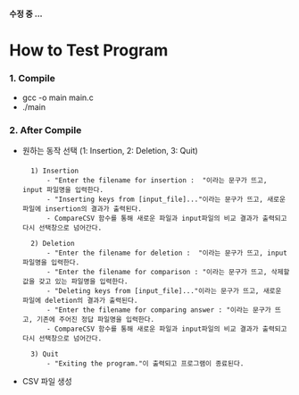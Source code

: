 #### 수정 중 ...


# How to Test Program
### 1. Compile
- gcc -o main main.c
- ./main

### 2. After Compile
- 원하는 동작 선택 (1: Insertion,  2: Deletion,  3: Quit)

  ####
        1) Insertion
            - "Enter the filename for insertion :  "이라는 문구가 뜨고, input 파일명을 입력한다.
            - "Inserting keys from [input_file]..."이라는 문구가 뜨고, 새로운 파일에 insertion의 결과가 출력된다.
            - CompareCSV 함수를 통해 새로운 파일과 input파일의 비교 결과가 출력되고 다시 선택창으로 넘어간다.
            
        2) Deletion
            - "Enter the filename for deletion :  "이라는 문구가 뜨고, input 파일명을 입력한다.
            - "Enter the filename for comparison : "이라는 문구가 뜨고, 삭제할 값을 갖고 있는 파일명을 입력한다.
            - "Deleting keys from [input_file]..."이라는 문구가 뜨고, 새로운 파일에 deletion의 결과가 출력된다.
            - "Enter the filename for comparing answer : "이라는 문구가 뜨고, 기존에 주어진 정답 파일명을 입력한다.
            - CompareCSV 함수를 통해 새로운 파일과 input파일의 비교 결과가 출력되고 다시 선택창으로 넘어간다.
        
        3) Quit
            - "Exiting the program."이 출력되고 프로그램이 종료된다.
- CSV 파일 생성

